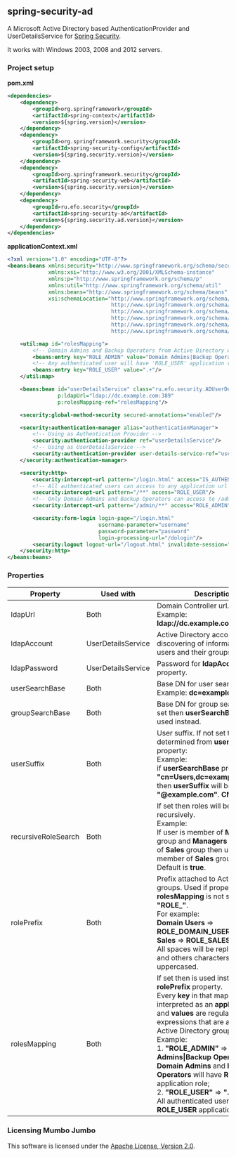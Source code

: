 ## spring-security-ad

A Microsoft Active Directory based AuthenticationProvider and UserDetailsService for [Spring Security](http://projects.spring.io/spring-security/).

It works with Windows 2003, 2008 and 2012 servers.

### Project setup

**pom.xml**

```xml
<dependencies>
    <dependency>
        <groupId>org.springframework</groupId>
        <artifactId>spring-context</artifactId>
        <version>${spring.version}</version>
    </dependency>
    <dependency>
        <groupId>org.springframework.security</groupId>
        <artifactId>spring-security-config</artifactId>
        <version>${spring.security.version}</version>
    </dependency>
    <dependency>
        <groupId>org.springframework.security</groupId>
        <artifactId>spring-security-web</artifactId>
        <version>${spring.security.version}</version>
    </dependency>
    <dependency>
        <groupId>ru.efo.security</groupId>
        <artifactId>spring-security-ad</artifactId>
        <version>${spring.security.ad.version}</version>
    </dependency>
</dependencies>
```

**applicationContext.xml**

```xml
<?xml version="1.0" encoding="UTF-8"?>
<beans:beans xmlns:security="http://www.springframework.org/schema/security"
             xmlns:xsi="http://www.w3.org/2001/XMLSchema-instance"
             xmlns:p="http://www.springframework.org/schema/p"
             xmlns:util="http://www.springframework.org/schema/util"
             xmlns:beans="http://www.springframework.org/schema/beans"
             xsi:schemaLocation="http://www.springframework.org/schema/security
                                 http://www.springframework.org/schema/security/spring-security-3.2.xsd
                                 http://www.springframework.org/schema/util
                                 http://www.springframework.org/schema/util/spring-util.xsd
                                 http://www.springframework.org/schema/beans
                                 http://www.springframework.org/schema/beans/spring-beans.xsd">

    <util:map id="rolesMapping">
        <!-- Domain Admins and Backup Operators from Active Directory will have 'ROLE_ADMIN' application role-->
        <beans:entry key="ROLE_ADMIN" value="Domain Admins|Backup Operators"/>
        <!-- Any authenticated user will have 'ROLE_USER' application role -->
        <beans:entry key="ROLE_USER" value=".+"/>
    </util:map>

    <beans:bean id="userDetailsService" class="ru.efo.security.ADUserDetailsService"
                p:ldapUrl="ldap://dc.example.com:389"
                p:rolesMapping-ref="rolesMapping"/>

    <security:global-method-security secured-annotations="enabled"/>

    <security:authentication-manager alias="authenticationManager">
        <!-- Using as Authentication Provider -->
        <security:authentication-provider ref="userDetailsService"/>
        <!-- Using as UserDetailsService -->
        <security:authentication-provider user-details-service-ref="userDetailsService"/>
    </security:authentication-manager>

    <security:http>
        <security:intercept-url pattern="/login.html" access="IS_AUTHENTICATED_ANONYMOUSLY"/>
        <!-- All authenticated users can access to any application url -->
        <security:intercept-url pattern="/**" access="ROLE_USER"/>
        <!-- Only Domain Admins and Backup Operators can access to /admin url -->
        <security:intercept-url pattern="/admin/**" access="ROLE_ADMIN"/>

        <security:form-login login-page="/login.html"
                             username-parameter="username"
                             password-parameter="password"
                             login-processing-url="/dologin"/>
        <security:logout logout-url="/logout.html" invalidate-session="true"/>
    </security:http>
</beans:beans>
```

### Properties

Property             | Used with          | Description
---------------------|--------------------|---------------
ldapUrl              | Both               | Domain Controller url. <br/> Example: **ldap://dc.example.com:389**
ldapAccount          | UserDetailsService | Active Directory account for discovering of information about users and their groups.
ldapPassword         | UserDetailsService | Password for **ldapAccount** property.
userSearchBase       | Both               | Base DN for user search. <br/> Example: **dc=example,dc=com**
groupSearchBase      | Both               | Base DN for group search. If not set then **userSearchBase** will be used instead.
userSuffix           | Both               | User suffix. If not set then it will be determined from **userSearchBase** property:<br/> Example: <br/> if **userSearchBase** property is **"cn=Users,dc=example,dc=com"** then **userSuffix** will be **"@example.com"**. **CN** is ignored.
recursiveRoleSearch  | Both               | If set then roles will be discovered recursively. <br/> Example: <br/> If user is member of **Managers** group and **Managers** is member of **Sales** group then user is member of **Sales** group as well. <br/> Default is **true**.
rolePrefix           | Both               | Prefix attached to Active Directory groups. Used if property **rolesMapping** is not set. Default is **"ROLE_"**. <br/> For example: <br/> **Domain Users** => **ROLE_DOMAIN_USERS** <br/> **Sales** => **ROLE_SALES**. <br/> All spaces will be replaced by **'_'** and others characters will be uppercased.
rolesMapping         | Both               | If set then is used instead of **rolePrefix** property. <br/> Every **key** in that map is interpreted as an **application role** and **values** are regular expressions that are applied to Active Directory groups. <br/> Example: <br/> 1. **"ROLE_ADMIN"** => **"Domain Admins&#124;Backup Operators"** <br/>**Domain Admins** and **Backup Operators** will have **ROLE_ADMIN** application role; <br/> 2. **"ROLE_USER"** => **".+"** <br/>All authenticated users will have **ROLE_USER** application role.


### Licensing Mumbo Jumbo

This software is licensed under the [Apache License, Version 2.0](http://www.apache.org/licenses/LICENSE-2.0).
